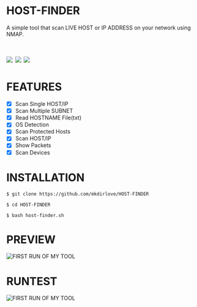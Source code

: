 # HOST-FINDER
A simple tool that scan LIVE HOST or IP ADDRESS on your network using NMAP.

# <img src="https://img.shields.io/badge/MADE%20WITH-BASH-yellowgreen"> <img src="https://img.shields.io/badge/POWERED%20BY: NMAP-yellowgreen"> <img src="https://img.shields.io/badge/SUPER%20USER FRIENDLY-yellowgreen">
# FEATURES
- [x] Scan Single HOST/IP
- [x] Scan Multiple SUBNET
- [x] Read HOSTNAME File(txt) 
- [x] OS Detection
- [x] Scan Protected Hosts
- [x] Scan HOST/IP
- [x] Show Packets
- [x] Scan Devices
#
# INSTALLATION
`$ git clone https://github.com/mkdirlove/HOST-FINDER`

`$ cd HOST-FINDER`

`$ bash host-finder.sh`
#
# PREVIEW
![FIRST RUN OF MY TOOL](https://github.com/mkdirlove/HOST-FINDER/blob/master/1.png)
#
# RUNTEST
![FIRST RUN OF MY TOOL](https://github.com/mkdirlove/HOST-FINDER/blob/master/2.gif)
